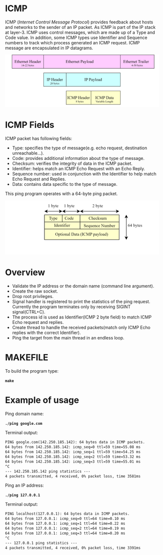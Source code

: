 # ICMP 

ICMP (*Internet Control Message Protocol*) provides feedback about hosts and networks to the sender of an IP packet. As ICMP is part of the IP stack at layer-3. ICMP uses control messages, which are made up of a Type and Code value. In addition, some ICMP types use Identifier and Sequence numbers to track which process generated an ICMP request. ICMP message are encapsulated in IP datagrams.

![ICMP encapsulation](img/icmp_pkt.png)

# ICMP Fields

ICMP packet has following fields:

- Type: specifies the type of message(e.g. echo request, destination unreachable...).
- Code: provides additional information about the type of message.
- Checksum: verifies the integrity of data in the ICMP packet.
- Identifier: helps match an ICMP Echo Request with an Echo Reply.
- Sequence number: used in conjunction with the Identifier to help match Echo Request and Replies.
- Data: contains data specific to the type of message.

This ping program operates with a 64-byte ping packet.

![ICMP fields](img/icmp_fields.png)

# Overview

- Validate the IP address or the domain name (command line argument).
- Create the raw socket. 
- Drop root privileges. 
- Signal handler is registered to print the statistics of the ping request. Currently the program terminates only by receiving SIGINT signal(CTRL+C).
- The process id is used as Identifier(ICMP 2 byte field) to match ICMP Echo request and replies. 
- Create thread to handle the received packets(match only ICMP Echo replies with the correct Identifier).
- Ping the target from the main thread in an endless loop. 

# MAKEFILE

To build the program type:

**``` make ```** 

# Example of usage

Ping domain name:

**```./ping google.com ```**

Terminal output:
```
PING google.com(142.250.185.142): 64 bytes data in ICMP packets.
64 bytes from 142.250.185.142: icmp_seq=0 ttl=59 time=55.08 ms
64 bytes from 142.250.185.142: icmp_seq=1 ttl=59 time=54.25 ms
64 bytes from 142.250.185.142: icmp_seq=2 ttl=59 time=53.32 ms
64 bytes from 142.250.185.142: icmp_seq=3 ttl=59 time=55.01 ms
^C
--- 142.250.185.142 ping statistics ---
4 packets transmitted, 4 received, 0% packet loss, time 3581ms
```


Ping an IP address:

**``` ./ping 127.0.0.1 ```**

Terminal output:
```
PING localhost(127.0.0.1): 64 bytes data in ICMP packets.
64 bytes from 127.0.0.1: icmp_seq=0 ttl=64 time=0.10 ms
64 bytes from 127.0.0.1: icmp_seq=1 ttl=64 time=0.22 ms
64 bytes from 127.0.0.1: icmp_seq=2 ttl=64 time=0.19 ms
64 bytes from 127.0.0.1: icmp_seq=3 ttl=64 time=0.20 ms
^C
--- 127.0.0.1 ping statistics ---
4 packets transmitted, 4 received, 0% packet loss, time 3391ms
```



